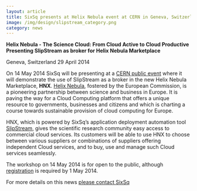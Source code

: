 ```yaml
---
layout: article
title: SixSq presents at Helix Nebula event at CERN in Geneva, Switzerland
image: /img/design/slipstream_category.png
category: news
---
```


**Helix Nebula - The Science Cloud: From Cloud Active to Cloud Productive**
**Presenting SlipStream as broker for Helix Nebula Marketplace**


Geneva, Switzerland 29 April 2014

On 14 May 2014 SixSq will be presenting at a [CERN public event](http://indico.cern.ch/event/293382/?utm_content=buffer3d55b&utm_medium=social&utm_source=twitter.com&utm_campaign=buffer) where it will demonstrate the use of SlipStream as a broker in the new Helix Nebula Marketplace, **HNX**. [Helix Nebula](http://www.helix-nebula.eu/), fostered by the European Commission, is a pioneering partnership between science and business in Europe. It is paving the way for a Cloud Computing platform that offers a unique resource to governments, businesses and citizens and which is charting a course towards sustainable provision of cloud computing for Europe.

HNX, which is powered by SixSq’s application deployment automation tool [SlipStream](http://sixsq.com/products/slipstream.html), gives the scientific research community easy access to commercial cloud services. Its customers will be able to use HNX to choose between various suppliers or combinations of suppliers offering independent Cloud services, and to buy, use and manage such Cloud services seamlessly.

The workshop on 14 May 2014 is for open to the public, although [registration](http://indico.cern.ch/event/293382/registration/register#/register) is required by 1 May 2014. 



For more details on this news [please contact SixSq](mailto://info@sixsq.com)